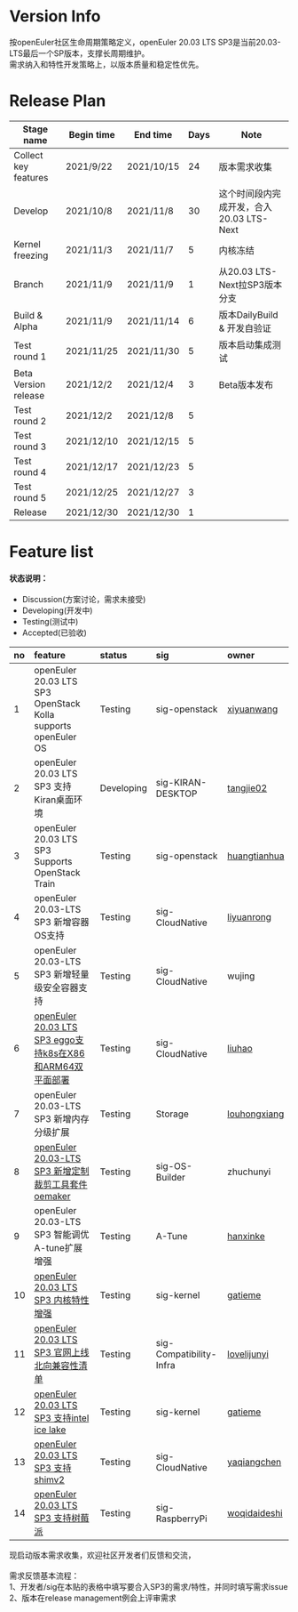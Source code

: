 # Version Info
按openEuler社区生命周期策略定义，openEuler 20.03 LTS SP3是当前20.03-LTS最后一个SP版本，支撑长周期维护。<br />
需求纳入和特性开发策略上，以版本质量和稳定性优先。

# Release Plan

| Stage  name          | Begin time | End time   | Days | Note                                      |
| -------------------- | ---------- | ---------- | ---- | ----------------------------------------- |
| Collect key features | 2021/9/22  | 2021/10/15 | 24   | 版本需求收集                              |
| Develop              | 2021/10/8  | 2021/11/8  | 30   | 这个时间段内完成开发，合入20.03  LTS-Next |
| Kernel freezing      | 2021/11/3  | 2021/11/7  | 5    | 内核冻结                                  |
| Branch               | 2021/11/9  | 2021/11/9  | 1    | 从20.03 LTS-Next拉SP3版本分支            |
| Build & Alpha        | 2021/11/9  | 2021/11/14 | 6    | 版本DailyBuild  & 开发自验证              |
| Test round 1         | 2021/11/25 | 2021/11/30 | 5    | 版本启动集成测试                              |
| Beta Version release | 2021/12/2 | 2021/12/4 | 3    | Beta版本发布                              |
| Test round 2         | 2021/12/2 | 2021/12/8 | 5    |                                           |
| Test round 3         | 2021/12/10 | 2021/12/15  | 5    |                                           |
| Test round 4         | 2021/12/17  | 2021/12/23 | 5    |                                           |
| Test round 5         | 2021/12/25 | 2021/12/27 | 3    |                                           |
| Release              | 2021/12/30 | 2021/12/30 | 1    |                                           |


# Feature list
#### 状态说明：
- Discussion(方案讨论，需求未接受)
- Developing(开发中)
- Testing(测试中)
- Accepted(已验收)

|no|feature|status|sig|owner|
|:----|:---|:---|:--|:----|
|1|openEuler 20.03 LTS SP3 OpenStack Kolla supports openEuler OS |Testing|sig-openstack|[xiyuanwang](https://gitee.com/xiyuanwang)|
|2|openEuler 20.03 LTS SP3 支持Kiran桌面环境 |Developing|sig-KIRAN-DESKTOP|[tangjie02](https://gitee.com/tangjie02)|
|3|openEuler 20.03 LTS SP3 Supports OpenStack Train |Testing|sig-openstack|[huangtianhua](https://gitee.com/huangtianhua)|
|4|openEuler 20.03-LTS SP3 新增容器OS支持|Testing|sig-CloudNative|[liyuanrong](https://gitee.com/li-yuanrong)|
|5|openEuler 20.03-LTS SP3 新增轻量级安全容器支持|Testing|sig-CloudNative|wujing|
|6|[openEuler 20.03 LTS SP3 eggo支持k8s在X86和ARM64双平面部署](https://e.gitee.com/open_euler/issues/list?issue=I4G9ZJ)|Testing|sig-CloudNative|[liuhao](https://gitee.com/duguhaotian)|
|7|openEuler 20.03-LTS SP3 新增内存分级扩展|Testing|Storage|[louhongxiang](https://gitee.com/louhongxiang)|
|8|[openEuler 20.03-LTS SP3 新增定制裁剪工具套件oemaker](https://e.gitee.com/open_euler/issues/list?issue=I4GA13)|Testing|sig-OS-Builder|zhuchunyi|
|9|openEuler 20.03-LTS SP3 智能调优A-tune扩展增强|Testing|A-Tune|[hanxinke](https://gitee.com/hanxinke)|
|10|[openEuler 20.03 LTS SP3 内核特性增强](https://e.gitee.com/open_euler/issues/list?issue=I4GAUL) |Testing|sig-kernel|[gatieme](https://gitee.com/gatieme)|
|11|[openEuler 20.03 LTS SP3 官网上线北向兼容性清单](https://e.gitee.com/open_euler/issues/list?issue=I4GATR) |Testing|sig-Compatibility-Infra|[lovelijunyi](https://gitee.com/lovelijunyi)|
|12|[openEuler 20.03 LTS SP3 支持intel ice lake](https://e.gitee.com/open_euler/issues/list?issue=I4GASF) |Testing|sig-kernel|[gatieme](https://gitee.com/gatieme)|
|13|[openEuler 20.03 LTS SP3 支持shimv2](https://e.gitee.com/open_euler/issues/list?issue=I4GA0N) |Testing|sig-CloudNative|[yaqiangchen](https://gitee.com/yaqiangchen)|
|14|[openEuler 20.03 LTS SP3 支持树莓派](https://gitee.com/openeuler/release-management/issues/I4HRUR)|Testing|sig-RaspberryPi|[woqidaideshi](https://gitee.com/woqidaideshi)|

现启动版本需求收集，欢迎社区开发者们反馈和交流，<br />
<br />
需求反馈基本流程： <br />
1、开发者/sig在本贴的表格中填写要合入SP3的需求/特性，并同时填写需求issue <br />
2、版本在release management例会上评审需求 